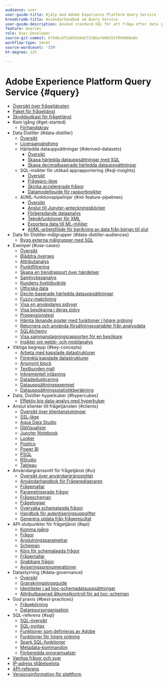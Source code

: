 ```yaml
---
audience: user
user-guide-title: Hjälp med Adobe Experience Platform Query Service
breadcrumb-title: Användarhandbok om Query Service
user-guide-description: Använd standard-SQL för att fråga efter data i datasjön i Experience Platform.
feature: Queries
role: User,Developer
source-git-commit: 67d4bcbf2a055d4427218ba7d98355f09d860a8c
workflow-type: tm+mt
source-wordcount: '339'
ht-degree: 12%

---
```



# Adobe Experience Platform Query Service {#query}

- [Översikt över frågetjänsten](home.md)
- [Paket för frågetjänst](packaging.md)
- [Skyddsutkast för frågetjänst](guardrails.md)
- Kom igång {#get-started}
   - [Förhandskrav](get-started/prerequisites.md)
- Data Distiller {#data-distiller}
   - [Översikt](data-distiller/overview.md)
   - [Licensanvändning](data-distiller/license-usage.md)
   - Härledda datauppsättningar {#derived-datasets}
      - [Översikt](data-distiller/derived-datasets/overview.md)
      - [Skapa härledda datauppsättningar med SQL](data-distiller/derived-datasets/create-derived-datasets-with-sql.md)
      - [Skapa decimalbaserade härledda datauppsättningar](data-distiller/derived-datasets/decile-based-derived-attributes.md)
   - SQL-insikter för utökad apprapportering {#sql-insights}
      - [Översikt](data-distiller/sql-insights/overview.md)
      - [Frågepro-läge](data-distiller/sql-insights/query-pro-mode.md)
      - [Skicka accelererade frågor](data-distiller/sql-insights/send-accelerated-queries.md)
      - [Datamodellguide för rapportinsikter](data-distiller/sql-insights/reporting-insights-data-model.md)
   - AI/ML-funktionspipelinjer {#ml-feature-pipelines}
      - [Översikt](data-distiller/ml-feature-pipelines/overview.md)
      - [Anslut till Jupyter-anteckningsböcker](data-distiller/ml-feature-pipelines/establish-connection.md)
      - [Förberedande dataanalys](data-distiller/ml-feature-pipelines/exploratory-analysis.md)
      - [Teknikfunktioner för XML](data-distiller/ml-feature-pipelines/feature-engineering.md)
      - [Exportera data till ML-miljöer](data-distiller/ml-feature-pipelines/export-data.md)
      - [AI/ML-arbetsflöde för berikning av data från början till slut](data-distiller/ml-feature-pipelines/end-to-end-notebook-workflow.md)
- Data för Distiller-målgrupper {#data-distiller-audiences}
   - [Bygg externa målgrupper med SQL](data-distiller-audiences/overview.md)
- Exempel {#use-cases}
   - [Översikt](use-cases/overview.md)
   - [Bläddra överges](use-cases/abandoned-browse.md)
   - [Attributanalys](use-cases/attribution-analysis.md)
   - [Punktfiltrering](use-cases/bot-filtering.md)
   - [Skapa en trendrapport över händelser](use-cases/trended-report-of-events.md)
   - [Samtyckesanalys](use-cases/consent-analysis.md)
   - [Kundens livstidsvärde](use-cases/customer-lifetime-value.md)
   - [Utforska data](./use-cases/data-exploration.md)
   - [Decile-baserade härledda datauppsättningar](use-cases/deciles-use-case.md)
   - [Fuzzy-matchning](use-cases/fuzzy-match.md)
   - [Visa en användares sidvyer](use-cases/list-visitor-sessions.md)
   - [Visa besökarna i deras sidvy](use-cases/visitors-by-number-of-page-views.md)
   - [Propensionstest](use-cases/propensity-score.md)
   - [Hämta liknande poster med funktioner i högre ordning](use-cases/retrieve-similar-records.md)
   - [Returnera och använda försäljningsvariabler från analysdata](use-cases/merchandising-variables.md)
   - [SQLAlchemy](use-cases/sqlalchemy.md)
   - [Visa sammanslagningsrapporten för en besökare](use-cases/roll-up-report-of-a-visitor.md)
   - [Insikter om webb- och mobilanalys](use-cases/analytics-insights.md)
- Viktiga begrepp {#key-concepts}
   - [Arbeta med kapslade datastrukturer](key-concepts/nested-data-structures.md)
   - [Förenkla kapslade datastrukturer](key-concepts/flatten-nested-data.md)
   - [Anonymt block](key-concepts/anonymous-block.md)
   - [Textbunden mall](key-concepts/inline-templates.md)
   - [Inkrementell inläsning](key-concepts/incremental-load.md)
   - [Datadeduplicering](key-concepts/deduplication.md)
   - [Datauppsättningsexempel](key-concepts/dataset-samples.md)
   - [Datauppsättningsstatistikberäkning](key-concepts/dataset-statistics.md)
- Data, Distiller-hyperkuber {#hypercubes}
   - [Effektiv big data-analys med hyperkuber](hypercubes/overview.md)
- Anslut klienter till frågetjänsten {#clients}
   - [Översikt över klientanslutningar](clients/overview.md)
   - [SSL-läge](./clients/ssl-modes.md)
   - [Aqua Data Studio](clients/aqua-data-studio.md)
   - [DbVisualizer](./clients/dbvisulaizer.md)
   - [Jupyter Notebook](clients//jupyter-notebook.md)
   - [Looker](clients/looker.md)
   - [Postico](clients/postico.md)
   - [Power BI](clients/power-bi.md)
   - [PSQL](clients/psql.md)
   - [RStudio](clients/rstudio.md)
   - [Tableau](clients/tableau.md)
- Användargränssnitt för frågetjänst {#ui}
   - [Översikt över användargränssnittet](ui/overview.md)
   - [Användarhandbok för Frågeredigeraren](ui/user-guide.md)
   - [Frågemallar](ui/query-templates.md)
   - [Parametriserade frågor](ui/parameterized-queries.md)
   - [Frågescheman](ui/query-schedules.md)
   - [Frågeloggar](ui/query-logs.md)
   - [Övervaka schemalagda frågor](ui/monitor-queries.md)
   - [Handbok för autentiseringsuppgifter](ui/credentials.md)
   - [Generera utdata från frågeresultat](ui/create-datasets.md)
- API-slutpunkter för frågetjänst {#api}
   - [Komma igång](api/getting-started.md)
   - [Frågor](api/queries.md)
   - [Anslutningsparametrar](api/connection-parameters.md)
   - [Scheman](api/scheduled-queries.md)
   - [Körs för schemalagda frågor](api/runs-scheduled-queries.md)
   - [Frågemallar](api/query-templates.md)
   - [Snabbare frågor](api/accelerated-queries.md)
   - [Aviseringsprenumerationer](api/alert-subscriptions.md)
- Datastyrning {#data-governance}
   - [Översikt](data-governance/overview.md)
   - [Granskningsloggguide](data-governance/audit-log-guide.md)
   - [Identiteter i ad hoc-schemadatauppsättningar](data-governance/ad-hoc-schema-identities.md)
   - [Attributbaserad åtkomstkontroll för ad hoc-scheman](./data-governance/ad-hoc-schema-labels.md)
- God praxis {#best-practices}
   - [Frågekörning](best-practices/writing-queries.md)
   - [Dataresursorganisation](./best-practices/organize-data-assets.md)
- SQL-referens {#sql}
   - [SQL-översikt](sql/overview.md)
   - [SQL-syntax](sql/syntax.md)
   - [Funktioner som definieras av Adobe](sql/adobe-defined-functions.md)
   - [Funktioner för högre ordning](sql/higher-order-functions.md)
   - [Spark SQL-funktioner](sql/spark-sql-functions.md)
   - [Metadata-kommandon](sql/metadata.md)
   - [Förberedda programsatser](sql/prepared-statements.md)
- [Vanliga frågor och svar](troubleshooting-guide.md)
- [IP-adress tillåtelselista](ip-address-allowlist.md)
- [API-referens](https://www.adobe.io/experience-platform-apis/references/query-service/)
- [Versionsinformation för plattform](https://experienceleague.adobe.com/en/docs/experience-platform/release-notes/latest)
